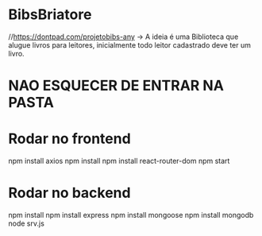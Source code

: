 # BibsBriatore
//https://dontpad.com/projetobibs-any
-> A ideia é uma Biblioteca que alugue livros para leitores, inicialmente todo leitor cadastrado deve ter um livro.  

# NAO ESQUECER DE ENTRAR NA PASTA #
 
# Rodar no frontend
 npm install axios 
 npm install 
 npm install react-router-dom
 npm start 

# Rodar no backend

npm install
npm install express
npm install mongoose
npm install mongodb
node srv.js 

